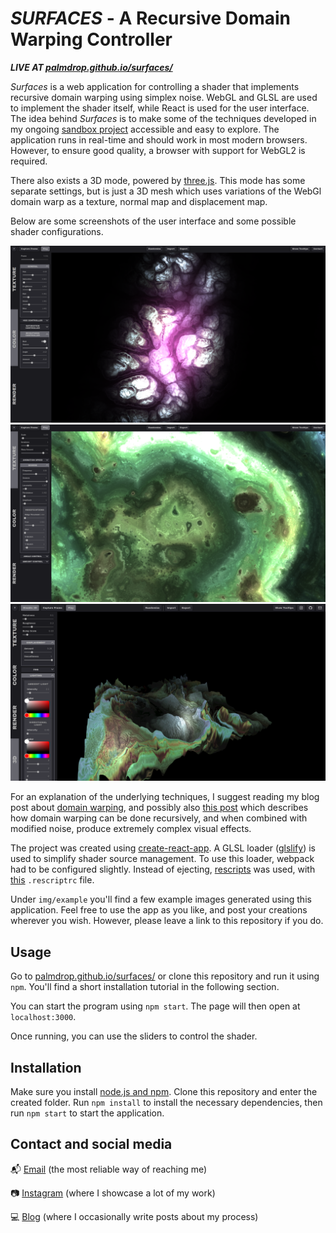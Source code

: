# _SURFACES_ - A Recursive Domain Warping Controller
_**LIVE AT [palmdrop.github.io/surfaces/](https://palmdrop.github.io/surfaces/)**_

*Surfaces* is a web application for controlling a shader that implements recursive domain warping using simplex noise. WebGL and GLSL are used to implement the shader itself, while React is used for the user interface. The idea behind *Surfaces* is to make some of the techniques developed in my ongoing [sandbox project](https://github.com/palmdrop/sandbox) accessible and easy to explore. The application runs in real-time and should work in most modern browsers. However, to ensure good quality, a browser with support for WebGL2 is required.

There also exists a 3D mode, powered by [three.js](https://github.com/mrdoob/three.js/). This mode has some separate settings, but is just a 3D mesh which uses variations of the WebGl domain warp as a texture, normal map and displacement map. 

Below are some screenshots of the user interface and some possible shader configurations. 

![Example 1](/img/example/interface1.png)
![Example 2](/img/example/interface2.png)
![Example 4](/img/example/interface4.png)

For an explanation of the underlying techniques, I suggest reading my blog post about [domain warping](https://palmdrop.github.io/post/domain-warping/), and possibly also [this post](https://palmdrop.github.io/post/alien-patterns/) which describes how domain warping can be done recursively, and when combined with modified noise, produce extremely complex visual effects.

The project was created using [create-react-app](https://github.com/facebook/create-react-app). A GLSL loader ([glslify](https://github.com/glslify/glslify-loader)) is used to simplify shader source management. To use this loader, webpack had to be configured slightly. Instead of ejecting, [rescripts](https://github.com/harrysolovay/rescripts) was used, with [this](https://gist.github.com/Bjvanminnen/595d9fef3b1320d1f94632f8c2d323ef#gistcomment-3085086) `.rescriptrc` file. 

Under `img/example` you'll find a few example images generated using this application. Feel free to use the app as you like, and post your creations wherever you wish. However, please leave a link to this repository if you do.

## Usage
Go to [palmdrop.github.io/surfaces/](palmdrop.github.io/surfaces/) or clone this repository and run it using `npm`. You'll find a short installation tutorial in the following section.

You can start the program using `npm start`. The page will then open at `localhost:3000`. 

Once running, you can use the sliders to control the shader. 

## Installation
Make sure you install [node.js and npm](https://docs.npmjs.com/downloading-and-installing-node-js-and-npm). Clone this repository and enter the created folder. Run `npm install` to install the necessary dependencies, then run `npm start` to start the application. 

## Contact and social media
:mailbox_with_mail: [Email](mailto:anton@exlex.se) (the most reliable way of reaching me)

:camera: [Instagram](https://www.instagram.com/palmdrop/) (where I showcase a lot of my work)

:computer: [Blog](https://palmdrop.github.io/) (where I occasionally write posts about my process)
